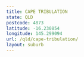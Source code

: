 ```yaml
---
title: CAPE TRIBULATION
state: QLD
postcode: 4873
latitude: -16.230854
longitude: 145.299094
url: /qld/cape-tribulation/
layout: suburb
---
```

